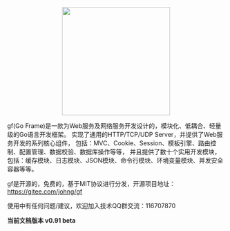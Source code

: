 <div align=center>
<img src="http://cover.kancloud.cn/johng/gf" width="250"/>
</div>

gf(Go Frame)是一款为Web服务及网络服务开发设计的，模块化、低耦合、轻量级的Go语言开发框架。
实现了通用的HTTP/TCP/UDP Server，并提供了Web服务开发的系列核心组件，
包括：MVC、Cookie、Session、模板引擎、路由控制、配置管理、数据校验、数据库操作等等，
并且提供了数十个实用开发模块，包括：缓存模块、日志模块、JSON模块、命令行模块、环境变量模块、并发安全容器等等。

gf是开源的，免费的，基于MIT协议进行分发，开源项目地址：https://gitee.com/johng/gf

使用中有任何问题/建议，欢迎加入技术QQ群交流：116707870


**当前文档版本 v0.91 beta**

<!--
>[danger] # 源码结构
~~~
.
├── g                【框架目录】
│   ├── container        【常用数据结构】
│   │   ├── gbtree           B+树
│   │   ├── glist            并发安全的双向链表
│   │   ├── gmap             并发安全的哈希表
│   │   └── gset             并发安全的集合
│   │   
│   ├── database         【数据库操作】
│   │   └── gdb              通用关系型数据库操作封装(目前仅支持MySQL、PostgreSQL)
│   │   
│   ├── encoding         【数据编码】
│   │   ├── gbase64          BASE64
│   │   ├── gbinary          二进制操作
│   │   ├── gcompress        数据压缩
│   │   ├── gcrc32           CRC32
│   │   ├── ghash            常用哈希函数
│   │   ├── ghtml            HTML编码
│   │   ├── gjson            JSON
│   │   ├── gmd5             MD5
│   │   ├── gsha1            SHA1
│   │   └── gurl             URL
│   │   
│   ├── frame            【开发框架】
│   │   ├── gcfg             配置管理
│   │   ├── gins             单例管理
│   │   └── gmvc             MVC模式
│   │   
│   ├── net              【网络通信】
│   │   ├── ghttp            强大的HTTP客户端及服务端
│   │   ├── gipv4            IPv4操作
│   │   ├── gipv6            IPv6操作
│   │   ├── grouter          路由管理
│   │   ├── gscanner         端口扫描
│   │   ├── gsmtp            SMTP邮件管理
│   │   ├── gtcp             TCP服务端
│   │   └── gudp             UDP服务端
│   │   
│   ├── os               【系统管理】
│   │   ├── gcache           缓存管理
│   │   ├── gcmd             命令行控制
│   │   ├── genv             环境变量
│   │   ├── gfile            文件管理
│   │   ├── gfilepool        文件指针池
│   │   ├── gfilespace       文件碎片管理
│   │   ├── glog             日志管理
│   │   ├── gmmap            MMAP
│   │   ├── gtime            时间管理
│   │   └── gview            模板引擎
│   │   
│   └── util             【常用工具】
│       ├── gconv            类型转换
│       ├── grand            随机数
│       ├── gregx            正则表达式
│       ├── gvalid           表单校验
│       └── gutil            其他工具
│   
├── geg              【框架示例】
├── vendor           【第三方包】
└── version.go       【版本信息】
~~~
-->
    
    